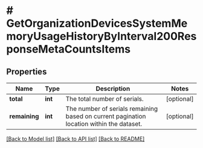 # # GetOrganizationDevicesSystemMemoryUsageHistoryByInterval200ResponseMetaCountsItems

## Properties

Name | Type | Description | Notes
------------ | ------------- | ------------- | -------------
**total** | **int** | The total number of serials. | [optional]
**remaining** | **int** | The number of serials remaining based on current pagination location within the dataset. | [optional]

[[Back to Model list]](../../README.md#models) [[Back to API list]](../../README.md#endpoints) [[Back to README]](../../README.md)
